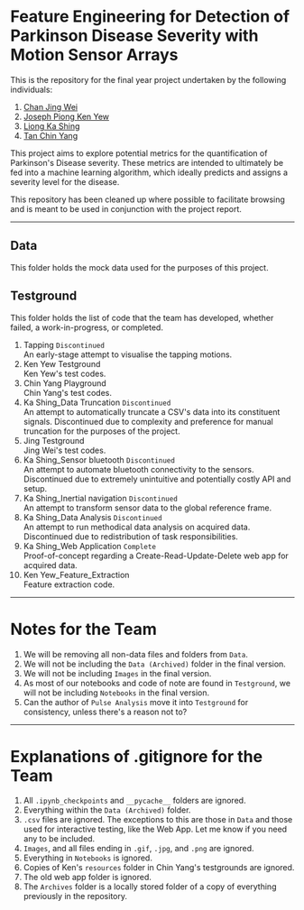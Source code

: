 # Feature Engineering for Detection of Parkinson Disease Severity with Motion Sensor Arrays

This is the repository for the final year project undertaken by the following individuals: 
1. [Chan Jing Wei](https://github.com/jwcn97)
3. [Joseph Piong Ken Yew](https://github.com/KenYew)
2. [Liong Ka Shing](https://github.com/KaShing96)
4. [Tan Chin Yang](https://github.com/CYTan2209)

This project aims to explore potential metrics for the quantification of Parkinson's Disease severity. These metrics are intended to ultimately be fed into a machine learning algorithm, which ideally predicts and assigns a severity level for the disease.

This repository has been cleaned up where possible to facilitate browsing and is meant to be used in conjunction with the project report.

---

## Data
This folder holds the mock data used for the purposes of this project. 

## Testground
This folder holds the list of code that the team has developed, whether failed, a work-in-progress, or completed. 

1. Tapping `Discontinued`<br>An early-stage attempt to visualise the tapping motions. 
2. Ken Yew Testground<br>Ken Yew's test codes.
3. Chin Yang Playground<br>Chin Yang's test codes.
4. Ka Shing_Data Truncation `Discontinued`<br>An attempt to automatically truncate a CSV's data into its constituent signals. Discontinued due to complexity and preference for manual truncation for the purposes of the project.
5. Jing Testground<br>Jing Wei's test codes.
6. Ka Shing_Sensor bluetooth `Discontinued`<br>An attempt to automate bluetooth connectivity to the sensors. Discontinued due to extremely unintuitive and potentially costly API and setup. 
7. Ka Shing_Inertial navigation `Discontinued`<br>An attempt to transform sensor data to the global reference frame. 
8. Ka Shing_Data Analysis `Discontinued`<br>An attempt to run methodical data analysis on acquired data. Discontinued due to redistribution of task responsibilities. 
9. Ka Shing_Web Application `Complete`<br>Proof-of-concept regarding a Create-Read-Update-Delete web app for acquired data.
10. Ken Yew_Feature_Extraction<br>Feature extraction code. 

---

# Notes for the Team
1. We will be removing all non-data files and folders from `Data`. 
2. We will not be including the `Data (Archived)` folder in the final version. 
3. We will not be including `Images` in the final version.
4. As most of our notebooks and code of note are found in `Testground`, we will not be including `Notebooks` in the final version.
5. Can the author of `Pulse Analysis` move it into `Testground` for consistency, unless there's a reason not to? 

---

# Explanations of .gitignore for the Team
1. All `.ipynb_checkpoints` and `__pycache__` folders are ignored.
2. Everything within the `Data (Archived)` folder.
3. `.csv` files are ignored. The exceptions to this are those in `Data` and those used for interactive testing, like the Web App. Let me know if you need any to be included. 
4. `Images`, and all files ending in `.gif`, `.jpg`, and `.png` are ignored.
5. Everything in `Notebooks` is ignored. 
6. Copies of Ken's `resources` folder in Chin Yang's testgrounds are ignored.
7. The old web app folder is ignored.
8. The `Archives` folder is a locally stored folder of a copy of everything previously in the repository. 